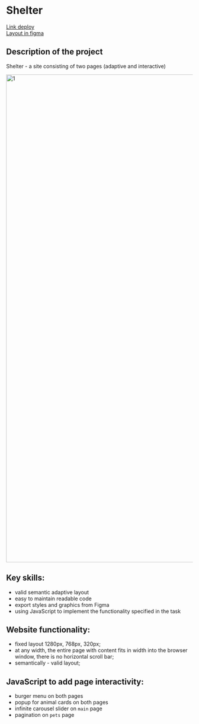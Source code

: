 # Shelter   

[Link deploy](https://juliaavona.github.io/shelter/pages/main/index.html)  
[Layout in figma](https://www.figma.com/file/Yk6EnbY63FyG2PJTFkJDMh/shelter)    
  
## Description of the project
Shelter - a site consisting of two pages (adaptive and interactive)

<img width="1313" alt="1" src="https://user-images.githubusercontent.com/94717941/232163363-884338a4-8125-4498-a833-ca3c74498740.png">

## Key skills:
- valid semantic adaptive layout
- easy to maintain readable code
- export styles and graphics from Figma
- using JavaScript to implement the functionality specified in the task

## Website functionality:
- fixed layout 1280px, 768px, 320px;
- at any width, the entire page with content fits in width into the browser window, there is no horizontal scroll bar;
- semantically - valid layout;  
  
## JavaScript to add page interactivity:
- burger menu on both pages  
- popup for animal cards on both pages  
- infinite carousel slider on `main` page  
- pagination on `pets` page  

